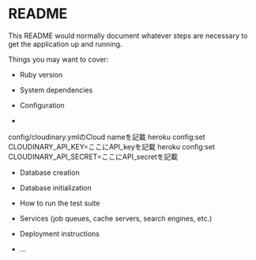 # README

This README would normally document whatever steps are necessary to get the
application up and running.

Things you may want to cover:

* Ruby version

* System dependencies

* Configuration
* 
config/cloudinary.ymlのCloud nameを記載
heroku config:set CLOUDINARY_API_KEY=ここにAPI_keyを記載
heroku config:set CLOUDINARY_API_SECRET=ここにAPI_secretを記載

* Database creation

* Database initialization

* How to run the test suite

* Services (job queues, cache servers, search engines, etc.)

* Deployment instructions

* ...
